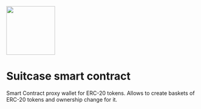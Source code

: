 [<img src="https://s3.amazonaws.com/chronologic.network/ChronoLogic_logo.svg" width="128px">](https://github.com/chronologic)

# Suitcase smart contract

Smart Contract proxy wallet for ERC-20 tokens. Allows to create baskets of ERC-20 tokens and ownership change for it.
